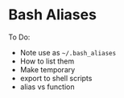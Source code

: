 # Bash Aliases

To Do:

* Note use as `~/.bash_aliases`
* How to list them
* Make temporary
* export to shell scripts
* alias vs function


